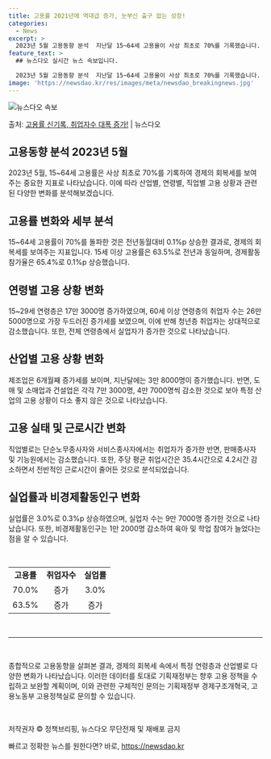 ```yaml
---
title: 고용률 2021년에 역대급 증가, 눈부신 출구 없는 성장!
categories:
  - News
excerpt: >
  2023년 5월 고용동향 분석  지난달 15~64세 고용율이 사상 최초로 70%를 기록했습니다. 또한 15세…
feature_text: >
  ## 뉴스다오 실시간 뉴스 속보입니다.

  2023년 5월 고용동향 분석  지난달 15~64세 고용율이 사상 최초로 70%를 기록했습니다. 또한 15세…
image: 'https://newsdao.kr/res/images/meta/newsdao_breakingnews.jpg'
---
```


![뉴스다오 속보](https://newsdao.kr/res/images/meta/newsdao_breakingnews.jpg)

<p>출처: <a href="https://newsdao.kr/4193" rel="dofollow">고용률 신기록, 취업자수 대폭 증가!</a> | 뉴스다오</p>

<h2 data-ke-size="size26">고용동향 분석 2023년 5월</h2>
<p data-ke-size="size16">2023년 5월, 15~64세 고용률은 사상 최초로 70%를 기록하여 경제의 회복세를 보여주는 중요한 지표로 나타났습니다. 이에 따라 산업별, 연령별, 직업별 고용 상황과 관련된 다양한 변화를 분석해보겠습니다.</p>

<h2 data-ke-size="size24">고용률 변화와 세부 분석</h2>
<p data-ke-size="size16">15~64세 고용률이 70%를 돌파한 것은 전년동월대비 0.1%p 상승한 결과로, 경제의 회복세를 보여주는 지표입니다. 15세 이상 고용률은 63.5%로 전년과 동일하며, 경제활동참가율은 65.4%로 0.1%p 상승했습니다.</p>

<h2 data-ke-size="size24">연령별 고용 상황 변화</h2>
<p data-ke-size="size16">15~29세 연령층은 17만 3000명 증가하였으며, 60세 이상 연령층의 취업자 수는 26만 5000명으로 가장 두드러진 증가세를 보였으며, 이에 반해 청년층 취업자는 상대적으로 감소했습니다. 또한, 전체 연령층에서 실업자가 증가한 것으로 나타났습니다.</p>

<h2 data-ke-size="size24">산업별 고용 상황 변화</h2>
<p data-ke-size="size16">제조업은 6개월째 증가세를 보이며, 지난달에는 3만 8000명이 증가했습니다. 반면, 도매 및 소매업과 건설업은 각각 7만 3000명, 4만 7000명씩 감소한 것으로 보아 특정 산업의 고용 상황이 다소 좋지 않은 것으로 나타났습니다.</p>

<h2 data-ke-size="size24">고용 실태 및 근로시간 변화</h2>
<p data-ke-size="size16">직업별로는 단순노무종사자와 서비스종사자에서는 취업자가 증가한 반면, 판매종사자 및 기능원에서는 감소했습니다. 또한, 주당 평균 취업시간은 35.4시간으로 4.2시간 감소하면서 전반적인 근로시간이 줄어든 것으로 분석되었습니다.</p>

<h2 data-ke-size="size24">실업률과 비경제활동인구 변화</h2>
<p data-ke-size="size16">실업률은 3.0%로 0.3%p 상승하였으며, 실업자 수는 9만 7000명 증가한 것으로 나타났습니다. 또한, 비경제활동인구는 1만 2000명 감소하여 육아 및 학업 참여가 늘었다는 점을 알 수 있습니다.</p>

<p data-ke-size="size16">&nbsp;</p>

<table>
	<tbody>
		<tr>
			<td style="text-align: center; height: 17px;"><b>고용률</b></td>
			<td style="text-align: center; height: 17px;"><b>취업자수</b></td>
			<td style="text-align: center; height: 17px;"><b>실업률</b></td>
		</tr>
		<tr>
			<td style="text-align: center; height: 17px;">70.0%</td>
			<td style="text-align: center; height: 17px;">증가</td>
			<td style="text-align: center; height: 17px;">3.0%</td>
		</tr>
		<tr>
			<td style="text-align: center; height: 17px;">63.5%</td>
			<td style="text-align: center; height: 17px;">증가</td>
			<td style="text-align: center; height: 17px;"><span>증가</span></td>
		</tr>
	</tbody>
</table>

<p data-ke-size="size16">&nbsp;</p>

<hr>
<p data-ke-size="size16">&nbsp;</p>

<p data-ke-size="size16">종합적으로 고용동향을 살펴본 결과, 경제의 회복세 속에서 특정 연령층과 산업별로 다양한 변화가 나타났습니다. 이러한 데이터를 토대로 기획재정부는 향후 고용 정책을 수립하고 보완할 계획이며, 이와 관련한 구체적인 문의는 기획재정부 경제구조개혁국, 고용노동부 고용정책실로 문의할 수 있습니다.</p>

<p data-ke-size="size16">&nbsp;</p>

<p data-ke-size="size16">저작권자 © 정책브리핑, 뉴스다오 무단전재 및 재배포 금지</p> 

빠르고 정확한 뉴스를 원한다면? 바로, <a href="https://newsdao.kr" rel="dofollow">https://newsdao.kr</a>


